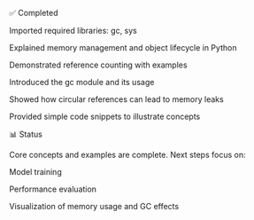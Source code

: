 ✅ Completed

Imported required libraries: gc, sys

Explained memory management and object lifecycle in Python

Demonstrated reference counting with examples

Introduced the gc module and its usage

Showed how circular references can lead to memory leaks

Provided simple code snippets to illustrate concepts



📊 Status

Core concepts and examples are complete. Next steps focus on:

Model training 

Performance evaluation

Visualization of memory usage and GC effects
